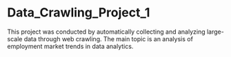 # Data_Crawling_Project_1
This project was conducted by automatically collecting and analyzing large-scale data through web crawling. The main topic is an analysis of employment market trends in data analytics.
